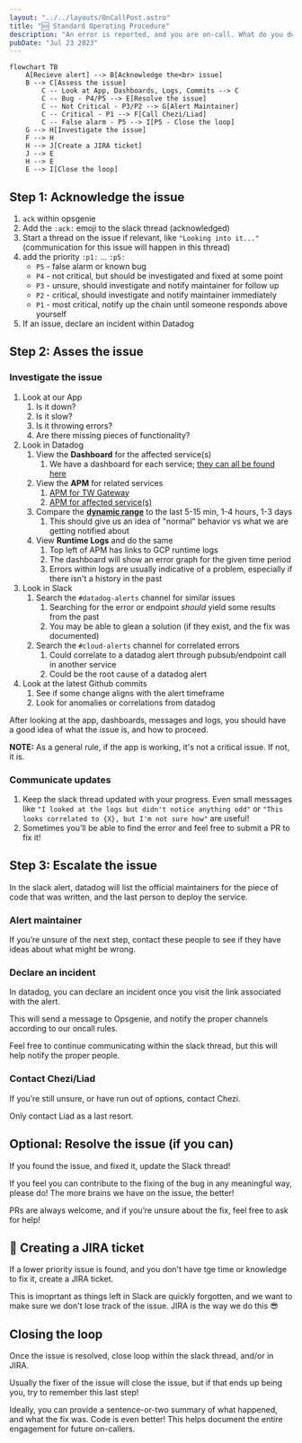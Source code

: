 ```yaml
---
layout: "../../layouts/OnCallPost.astro"
title: "🆘 Standard Operating Procedure"
description: "An error is reported, and you are on-call. What do you do?"
pubDate: "Jul 23 2023"
---
```


```mermaid
flowchart TB
    A[Recieve alert] --> B[Acknowledge the<br> issue]
    B --> C[Assess the issue]
        C -- Look at App, Dashboards, Logs, Commits --> C
        C -- Bug - P4/P5 --> E[Resolve the issue]
        C -- Not Critical - P3/P2 --> G[Alert Maintainer]
        C -- Critical - P1 --> F[Call Chezi/Liad]
        C -- False alarm - P5 --> I[P5 - Close the loop]
    G --> H[Investigate the issue]
    F --> H
    H --> J[Create a JIRA ticket]
    J --> E
    H --> E
    E --> I[Close the loop]
```

## Step 1: Acknowledge the issue

1. `ack` within opsgenie
1. Add the `:ack:` emoji to the slack thread (acknowledged)
1. Start a thread on the issue if relevant, like `"Looking into it..."` (communication for this issue will happen in this thread)
1. add the priority `:p1:` … `:p5:`
    - `P5` - false alarm or known bug
    - `P4` - not critical, but should be investigated and fixed at some point
    - `P3` - unsure, should investigate and notify maintainer for follow up
    - `P2` - critical, should investigate and notify maintainer immediately
    - `P1` - most critical, notify up the chain until someone responds above yourself
1. If an issue, declare an incident within Datadog

## Step 2: Asses the issue

### Investigate the issue

1. Look at our App
    1. Is it down?
    1. Is it slow?
    1. Is it throwing errors?
    1. Are there missing pieces of functionality?
1. Look in Datadog
    1. View the **Dashboard** for the affected service(s)
        1. We have a dashboard for each service; [they can all be found here](https://us5.datadoghq.com/dashboard/lists)
    1. View the **APM** for related services
        1. [APM for TW Gateway](https://us5.datadoghq.com/apm/services/tw-gateway/operations/express.request/resources?env=shofifi&fullscreen_end_ts=1690396913450&fullscreen_paused=false&fullscreen_start_ts=1690393313450&resources=qson%3A%28data%3A%28visible%3A%21t%2Chits%3A%28selected%3Atotal%29%2Cerrors%3A%28selected%3Atotal%29%2Clatency%3A%28selected%3Aavg%29%2CtopN%3Aall%29%2Cversion%3A%210%29&summary=qson%3A%28data%3A%28visible%3A%21t%2Cerrors%3A%28selected%3Aratio%29%2Chits%3A%28selected%3Arate%29%2Clatency%3A%28selected%3Alatency%2Cslot%3A%28agg%3A99%29%2Cdistribution%3A%28isLogScale%3A%21f%29%29%2Csublayer%3A%28slot%3A%28layers%3Aservice%29%2Cselected%3Apercentage%29%29%2Cversion%3A%211%29&topGraphs=latency%3Alatency%2Chits%3Aversion_count%2Cerrors%3Aversion_count%2CbreakdownAs%3Apercentage&start=1690393313450&end=1690396913450&paused=false)
        1. [APM for affected service(s)](https://us5.datadoghq.com/apm/home?env=shofifi)
    1. Compare the [**dynamic range**](https://en.wikipedia.org/wiki/Dynamic_range) to the last 5-15 min, 1-4 hours, 1-3 days
        1. This should give us an idea of "normal" behavior vs what we are getting notified about
    1. View **Runtime Logs** and do the same
        1. Top left of APM has links to GCP runtime logs
        1. The dashboard will show an error graph for the given time period
        1. Errors within logs are usually indicative of a problem, especially if there isn't a history in the past
1. Look in Slack
    1. Search the `#datadog-alerts` channel for similar issues
        1. Searching for the error or endpoint *should* yield some results from the past
        1. You may be able to glean a solution (if they exist, and the fix was documented)
    1. Search the `#cloud-alerts` channel for correlated errors
        1. Could correlate to a datadog alert through pubsub/endpoint call in another service
        1. Could be the root cause of a datadog alert
1. Look at the latest Github commits
    1. See if some change aligns with the alert timeframe
    1. Look for anomalies or correlations from datadog

After looking at the app, dashboards, messages and logs, you should have a good idea of what the issue is, and how to proceed.

**NOTE:** As a general rule, if the app is working, it's not a critical issue. If not, it is.

### Communicate updates

1. Keep the slack thread updated with your progress. Even small messages like `"I looked at the logs but didn't notice anything odd"` or `"This looks correlated to {X}, but I'm not sure how"` are useful!
1. Sometimes you’ll be able to find the error and feel free to submit a PR to fix it!

## Step 3: Escalate the issue

In the slack alert, datadog will list the official maintainers for the piece of code that was written, and the last person to deploy the service. 

### Alert maintainer

If you’re unsure of the next step, contact these people to see if they have ideas about what might be wrong.

### Declare an incident

In datadog, you can declare an incident once you visit the link associated with the alert. 

This will send a message to Opsgenie, and notify the proper channels according to our oncall rules.

Feel free to continue communicating within the slack thread, but this will help notify the proper people.

### Contact Chezi/Liad

If you’re still unsure, or have run out of options, contact Chezi.

Only contact Liad as a last resort.

## Optional: Resolve the issue (if you can)

If you found the issue, and fixed it, update the Slack thread!

If you feel you can contribute to the fixing of the bug in any meaningful way, please do! The more brains we have on the issue, the better!

PRs are always welcome, and if you’re unsure about the fix, feel free to ask for help!

## 🦖 Creating a JIRA ticket

If a lower priority issue is found, and you don't have tge time or knowledge to fix it, create a JIRA ticket.

This is imoprtant as things left in Slack are quickly forgotten, and we want to make sure we don't lose track of the issue. JIRA is the way we do this 😎

## Closing the loop

Once the issue is resolved, close loop within the slack thread, and/or in JIRA.

Usually the fixer of the issue will close the issue, but if that ends up being you, try to remember this last step!

Ideally, you can provide a sentence-or-two summary of what happened, and what the fix was. Code is even better! This helps document the entire engagement for future on-callers.
